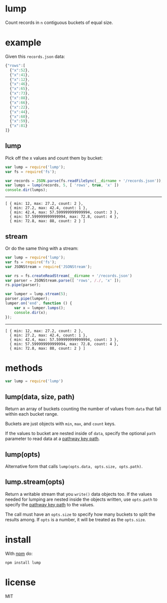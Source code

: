 lump
====

Count records in `n` contiguous buckets of equal size.

example
=======

Given this `records.json` data:

``` js
{"rows":[
  {"x":52},
  {"x":41},
  {"x":12},
  {"x":46},
  {"x":65},
  {"x":73},
  {"x":88},
  {"x":66},
  {"x":22},
  {"x":44},
  {"x":60},
  {"x":59},
  {"x":81}
]}
```

lump
----

Pick off the x values and count them by bucket:

``` js
var lump = require('lump');
var fs = require('fs');

var records = JSON.parse(fs.readFileSync(__dirname + '/records.json'));
var lumps = lump(records, 5, [ 'rows', true, 'x' ])
console.dir(lumps);
```

***

```
[ { min: 12, max: 27.2, count: 2 },
  { min: 27.2, max: 42.4, count: 1 },
  { min: 42.4, max: 57.599999999999994, count: 3 },
  { min: 57.599999999999994, max: 72.8, count: 4 },
  { min: 72.8, max: 88, count: 2 } ]
```

stream
------

Or do the same thing with a stream:

``` js
var lump = require('lump');
var fs = require('fs');
var JSONStream = require('JSONStream');

var rs = fs.createReadStream(__dirname + '/records.json')
var parser = JSONStream.parse([ 'rows', /./, 'x' ]);
rs.pipe(parser);

var lumper = lump.stream(5);
parser.pipe(lumper);
lumper.on('end', function () {
    var x = lumper.lumps();
    console.dir(x);
});
```

***

```
[ { min: 12, max: 27.2, count: 2 },
  { min: 27.2, max: 42.4, count: 1 },
  { min: 42.4, max: 57.599999999999994, count: 3 },
  { min: 57.599999999999994, max: 72.8, count: 4 },
  { min: 72.8, max: 88, count: 2 } ]
```

methods
=======

``` js
var lump = require('lump')
```

lump(data, size, path)
----------------------

Return an array of buckets counting the number of values from `data` that fall
within each bucket range.

Buckets are just objects with `min`, `max`, and `count` keys.

If the values to bucket are nested inside of `data`, specify the optional `path`
parameter to read data at a
[pathway key path](https://github.com/substack/node-pathway).

lump(opts)
----------

Alternative form that calls `lump(opts.data, opts.size, opts.path)`.

lump.stream(opts)
-----------------

Return a writable stream that you `write()` data objects too. If the values
needed for lumping are nested inside the objects written, use `opts.path` to
specify the [pathway key path](https://github.com/substack/node-pathway) to the
values.

The call must have an `opts.size` to specify how many buckets to split the
results among. If `opts` is a number, it will be treated as the `opts.size`.

install
=======

With [npm](http://npmjs.org) do:

```
npm install lump
```

license
=======

MIT
